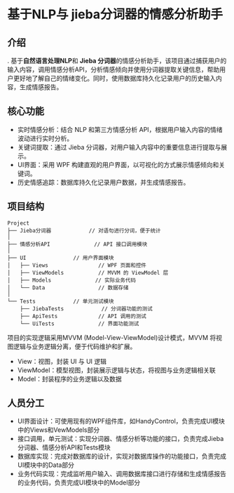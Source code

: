 # 基于NLP与 jieba分词器的情感分析助手
## 介绍
.	基于**自然语言处理NLP**和 **Jieba 分词器**的情感分析助手，该项目通过捕获用户的输入内容，调用情感分析API，分析情感倾向并使用分词器提取关键信息，帮助用户更好地了解自己的情绪变化。同时，使用数据库持久化记录用户的历史输入内容，生成情感报告。

## 核心功能
- 实时情感分析：结合 NLP 和第三方情感分析 API，根据用户输入内容的情绪波动进行实时分析。
- 关键词提取：通过 Jieba 分词器，对用户输入内容中的重要信息进行提取与展示。
- UI界面：采用 WPF 构建直观的用户界面，以可视化的方式展示情感倾向和关键词。
- 历史情感追踪：数据库持久化记录用户数据，并生成情感报告。

## 项目结构
```
Project
├── Jieba分词器            // 对语句进行分词，便于统计
│
├── 情感分析API              // API 接口调用模块
│
├── UI               // 用户界面模块
│   ├── Views                // WPF 页面和控件
│   ├── ViewModels           // MVVM 的 ViewModel 层
│   ├── Models           	// 实际业务代码
│   └── Data               	 // 数据存储
│
└── Tests            // 单元测试模块
    ├── JiebaTests            // 分词器功能的测试
    ├── ApiTests             // API 调用的测试
    └── UiTests              // 界面功能测试
```
项目的实现逻辑采用MVVM (Model-View-ViewModel)设计模式，MVVM 将视图逻辑与业务逻辑分离，便于代码维护和扩展。
- View：视图，封装 UI 与 UI 逻辑
- ViewModel：模型视图，封装展示逻辑与状态，将视图与业务逻辑相关联
- Model：封装程序的业务逻辑以及数据

## 人员分工
- UI界面设计：可使用现有的WPF组件库，如HandyControl，负责完成UI模块中的Views和VewModels部分
- 接口调用，单元测试：实现分词器、情感分析等功能的接口，负责完成Jieba分词器、情感分析API和Tests模块
- 数据库实现：完成对数据库的设计，实现对数据库操作的功能接口，负责完成UI模块中的Data部分
- 业务代码实现：完成监听用户输入、调用数据库接口进行存储和生成情感报告的业务代码，负责完成UI模块中的Model部分